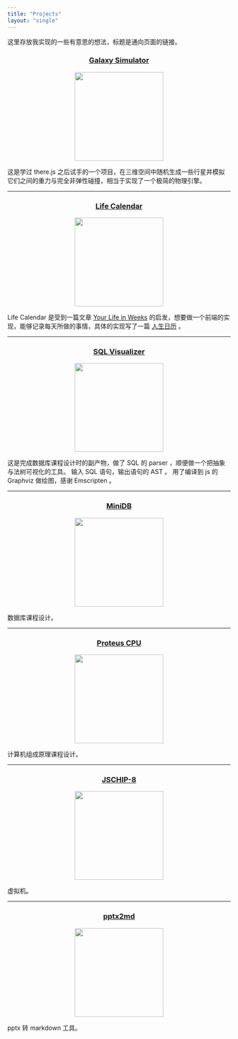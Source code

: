 ```yaml
---
title: "Projects"
layout: "single"
---
```


这里存放我实现的一些有意思的想法，标题是通向页面的链接。

<center>
<h3><a href="/projects/galaxy-simulator/">Galaxy Simulator</a></h3>
<img src="/projects/galaxy_simulator.png" height=200px />
</center>

这是学过 there.js 之后试手的一个项目，在三维空间中随机生成一些行星并模拟它们之间的重力与完全非弹性碰撞，相当于实现了一个极简的物理引擎。

---

<center>
<h3><a href="/projects/calendar">Life Calendar</a></h3>
<img src="/projects/LifeCalendar.png" height=200px />
</center>

Life Calendar 是受到一篇文章 [Your Life in Weeks](https://waitbutwhy.com/2014/05/life-weeks.html) 的启发，想要做一个前端的实现，能够记录每天所做的事情，具体的实现写了一篇 [人生日历](../posts/life-calendar/) 。

---

<center>
<h3><a href="/projects/sql-vis">SQL Visualizer</a></h3>
<img src="/projects/SQLVis.png" height=200px />
</center>

这是完成数据库课程设计时的副产物，做了 SQL 的 parser ，顺便做一个把抽象与法树可视化的工具。 输入 SQL 语句，输出语句的 AST 。 用了编译到 js 的 Graphviz 做绘图，感谢 Emscripten 。

---

<center>
<h3><a href="https://github.com/ssine/MiniDB">MiniDB</a></h3>
<img src="/projects/MiniDB.png" height=200px />
</center>

数据库课程设计。

---

<center>
<h3><a href="https://github.com/clpl/proteus-CPU">Proteus CPU</a></h3>
<img src="/projects/ProteusCPU.png" height=200px />
</center>

计算机组成原理课程设计。

---

<center>
<h3><a href="https://github.com/ssine/JSCHIP-8">JSCHIP-8</a></h3>
<img src="/projects/JSCHIP8.png" height=200px />
</center>

虚拟机。

---

<center>
<h3><a href="https://github.com/ssine/pptx2md">pptx2md</a></h3>
<img src="/projects/pptx2md.png" height=200px />
</center>

pptx 转 markdown 工具。
